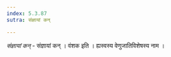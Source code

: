 ```yaml
---
index: 5.3.87
sutra: संज्ञायां कन्

---
```

_संज्ञायां कन्_ - संज्ञायां कन् । वंशक इति । ह्यस्वस्य वेणुजातिविशेषस्य नाम । 